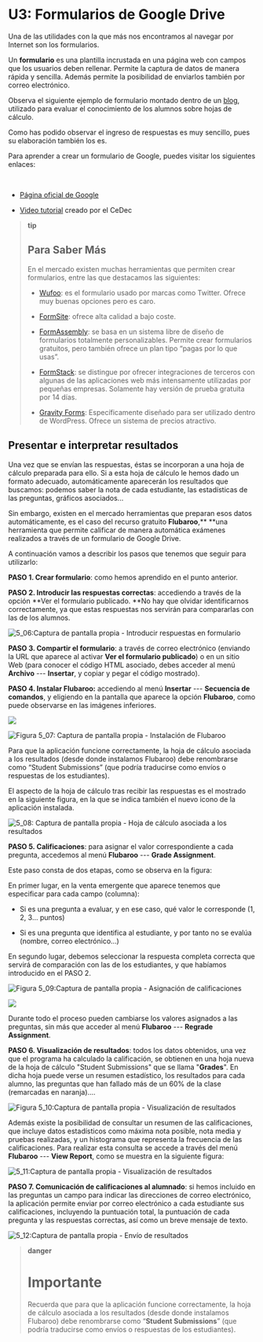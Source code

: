 
# U3: Formularios de Google Drive

Una de las utilidades con la que más nos encontramos al navegar por Internet son los formularios.

Un **formulario** es una plantilla incrustada en una página web con campos que los usuarios deben rellenar. Permite la captura de datos de manera rápida y sencilla. Además permite la posibilidad de enviarlos también por correo electrónico.

Observa el siguiente ejemplo de formulario montado dentro de un [blog](http://infocuarto2012.blogspot.com.es/2013/10/test-excel.html), utilizado para evaluar el conocimiento de los alumnos sobre hojas de cálculo.

Como has podido observar el ingreso de respuestas es muy sencillo, pues su elaboración también los es.

Para aprender a crear un formulario de Google, puedes visitar los siguientes enlaces:

 

- [Página oficial de Google](https://support.google.com/drive/answer/87809?hl=es)

- [Video tutorial](http://www.slideshare.net/cedecite/formularios-google-docs-11814496) creado por el CeDec

>**tip**
>
>## Para Saber Más
>
>En el mercado existen muchas herramientas que permiten crear formularios, entre las que destacamos las siguientes:
>
>- [Wufoo](http://www.wufoo.com/): es el formulario usado por marcas como Twitter. Ofrece muy buenas opciones pero es caro.
>
>- [FormSite](http://www.formsite.com/): ofrece alta calidad a bajo coste.
>
>- [FormAssembly](http://www.formassembly.com/): se basa en un sistema libre de diseño de formularios totalmente personalizables. Permite crear formularios gratuitos, pero también ofrece un plan tipo “pagas por lo que usas”. 
>
>- [FormStack](http://www.formstack.com/): se distingue por ofrecer integraciones de terceros con algunas de las aplicaciones web más intensamente utilizadas por pequeñas empresas. Solamente hay versión de prueba gratuita por 14 días.
>
>- [Gravity Forms](http://www.gravityforms.com/): Específicamente diseñado para ser utilizado dentro de WordPress. Ofrece un sistema de precios atractivo.

## Presentar e interpretar resultados

Una vez que se envían las respuestas, éstas se incorporan a una hoja de cálculo preparada para ello. Si a esta hoja de cálculo le hemos dado un formato adecuado, automáticamente aparecerán los resultados que buscamos: podemos saber la nota de cada estudiante, las estadísticas de las preguntas, gráficos asociados...

Sin embargo, existen en el mercado herramientas que preparan esos datos automáticamente, es el caso del recurso gratuito **Flubaroo**,** **una herramienta que permite calificar de manera automática exámenes realizados a través de un formulario de Google Drive.

A continuación vamos a describir los pasos que tenemos que seguir para utilizarlo:

**PASO 1. Crear formulario**: como hemos aprendido en el punto anterior.

**PASO 2. Introducir las respuestas correctas**: accediendo a través de la opción **Ver el formulario publicado. **No hay que olvidar identificarnos correctamente, ya que estas respuestas nos servirán para compararlas con las de los alumnos.

![5_06:Captura de pantalla propia - Introducir respuestas en formulario](img/Figura_5_07.jpg) 

**PASO 3. Compartir el formulario**: a través de correo electrónico (enviando la URL que aparece al activar **Ver el formulario publicado**) o en un sitio Web (para conocer el código HTML asociado, debes acceder al menú **Archivo** --- **Insertar**, y copiar y pegar el código mostrado).

**PASO 4. Instalar Flubaroo:** accediendo al menú **Insertar** --- **Secuencia de comandos**, y eligiendo en la pantalla que aparece la opción **Flubaroo**, como puede observarse en las imágenes inferiores.

![](img/Figura_5_08.jpg)

![Figura 5_07: Captura de pantalla propia - Instalación de Flubaroo](img/Figura_5_09.jpg)

Para que la aplicación funcione correctamente, la hoja de cálculo asociada a los resultados (desde donde instalamos Flubaroo) debe renombrarse como “Student Submissions” (que podría traducirse como envíos o respuestas de los estudiantes).

El aspecto de la hoja de cálculo tras recibir las respuestas es el mostrado en la siguiente figura, en la que se indica también el nuevo icono de la aplicación instalada.

![5_08: Captura de pantalla propia - Hoja de cálculo asociada a los resultados](img/Figura_5_10.jpg)

**PASO 5. Calificaciones**: para asignar el valor correspondiente a cada pregunta, accedemos al menú **Flubaroo** --- **Grade Assignment**.

Este paso consta de dos etapas, como se observa en la figura:

En primer lugar, en la venta emergente que aparece tenemos que especificar para cada campo (columna):

- Si es una pregunta a evaluar, y en ese caso, qué valor le corresponde (1, 2, 3... puntos)

- Si es una pregunta que identifica al estudiante, y por tanto no se evalúa (nombre, correo electrónico...) 

En segundo lugar, debemos seleccionar la respuesta completa correcta que servirá de comparación con las de los estudiantes, y que habíamos introducido en el PASO 2.

![Figura 5_09:Captura de pantalla propia - Asignación de calificaciones](img/Figura_5_12.jpg) 

![](img/Figura_5_13.jpg)

Durante todo el proceso pueden cambiarse los valores asignados a las preguntas, sin más que acceder al menú **Flubaroo** --- **Regrade Assignment**.

**PASO 6. Visualización de resultados**: todos los datos obtenidos, una vez que el programa ha calculado la calificación, se obtienen en una hoja nueva de la hoja de cálculo "Student Submissions" que se llama "**Grades**". En dicha hoja puede verse un resumen estadístico, los resultados para cada alumno, las preguntas que han fallado más de un 60% de la clase (remarcadas en naranja)....

![Figura 5_10:Captura de pantalla propia - Visualización de resultados](img/Figura_5_14.jpg)

Además existe la posibilidad de consultar un resumen de las calificaciones, que incluye datos estadísticos como máxima nota posible, nota media y pruebas realizadas, y un histograma que representa la frecuencia de las calificaciones. Para realizar esta consulta se accede a través del menú **Flubaroo** --- **View Report**, como se muestra en la siguiente figura:

![5_11:Captura de pantalla propia - Visualización de resultados](img/Figura_5_15.jpg)

**PASO 7. Comunicación de calificaciones al alumnado**: si hemos incluido en las preguntas un campo para indicar las direcciones de correo electrónico, la aplicación permite enviar por correo electrónico a cada estudiante sus calificaciones, incluyendo la puntuación total, la puntuación de cada pregunta y las respuestas correctas, así como un breve mensaje de texto.

![5_12:Captura de pantalla propia - Envío de resultados](img/Figura_5_16.jpg)

>**danger**
>
># Importante
>
>Recuerda que para que la aplicación funcione correctamente, la hoja de cálculo asociada a los resultados (desde donde instalamos Flubaroo) debe renombrarse como “**Student Submissions**” (que podría traducirse como envíos o respuestas de los estudiantes).


